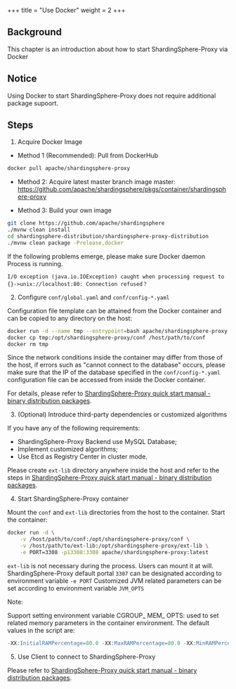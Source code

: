+++
title = "Use Docker"
weight = 2
+++

## Background

This chapter is an introduction about how to start ShardingSphere-Proxy via Docker

## Notice

Using Docker to start ShardingSphere-Proxy does not require additional package supoort.

## Steps

1. Acquire Docker Image

* Method 1 (Recommended): Pull from DockerHub
```bash
docker pull apache/shardingsphere-proxy
```

* Method 2: Acquire latest master branch image master: <https://github.com/apache/shardingsphere/pkgs/container/shardingsphere-proxy>

* Method 3: Build your own image
```bash
git clone https://github.com/apache/shardingsphere
./mvnw clean install
cd shardingsphere-distribution/shardingsphere-proxy-distribution
./mvnw clean package -Prelease,docker
```

If the following problems emerge, please make sure Docker daemon Process is running.
```
I/O exception (java.io.IOException) caught when processing request to {}->unix://localhost:80: Connection refused？
```

2. Configure `conf/global.yaml` and `conf/config-*.yaml`

Configuration file template can be attained from the Docker container and can be copied to any directory on the host:
```bash
docker run -d --name tmp --entrypoint=bash apache/shardingsphere-proxy
docker cp tmp:/opt/shardingsphere-proxy/conf /host/path/to/conf
docker rm tmp
```

Since the network conditions inside the container may differ from those of the host, if errors such as "cannot connect to the database" occurs, please make sure that the IP of the database specified in the `conf/config-*.yaml` configuration file can be accessed from inside the Docker container.

For details, please refer to [ShardingSphere-Proxy quick start manual - binary distribution packages](/en/user-manual/shardingsphere-proxy/startup/bin/).

3. (Optional) Introduce third-party dependencies or customized algorithms

If you have any of the following requirements:
* ShardingSphere-Proxy Backend use MySQL Database;
* Implement customized algorithms;
* Use Etcd as Registry Center in cluster mode.

Please create `ext-lib` directory anywhere inside the host and refer to the steps in [ShardingSphere-Proxy quick start manual - binary distribution packages](/en/user-manual/shardingsphere-proxy/startup/bin/).

4. Start ShardingSphere-Proxy container

Mount the `conf` and `ext-lib` directories from the host to the container. Start the container:

```bash
docker run -d \
    -v /host/path/to/conf:/opt/shardingsphere-proxy/conf \
    -v /host/path/to/ext-lib:/opt/shardingsphere-proxy/ext-lib \
    -e PORT=3308 -p13308:3308 apache/shardingsphere-proxy:latest
```

`ext-lib` is not necessary during the process. Users can mount it at will.
ShardingSphere-Proxy default portal `3307` can be designated according to environment variable `-e PORT`
Customized JVM related parameters can be set according to environment variable `JVM_OPTS`

Note: 

Support setting environment variable CGROUP_ MEM_ OPTS: used to set related memory parameters in the container environment. The default values in the script are:

```sql
-XX:InitialRAMPercentage=80.0 -XX:MaxRAMPercentage=80.0 -XX:MinRAMPercentage=80.0
```

5. Use Client to connect to ShardingSphere-Proxy

Please refer to [ShardingSphere-Proxy quick start manual - binary distribution packages](/en/user-manual/shardingsphere-proxy/startup/bin/).
